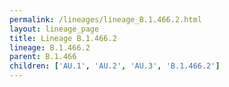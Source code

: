 ```yaml
---
permalink: /lineages/lineage_B.1.466.2.html
layout: lineage_page
title: Lineage B.1.466.2
lineage: B.1.466.2
parent: B.1.466
children: ['AU.1', 'AU.2', 'AU.3', 'B.1.466.2']
---
```

